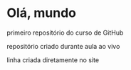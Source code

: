 # Olá, mundo
 primeiro repositório do curso de GitHub

repositório criado durante aula ao vivo

linha criada diretamente no site
